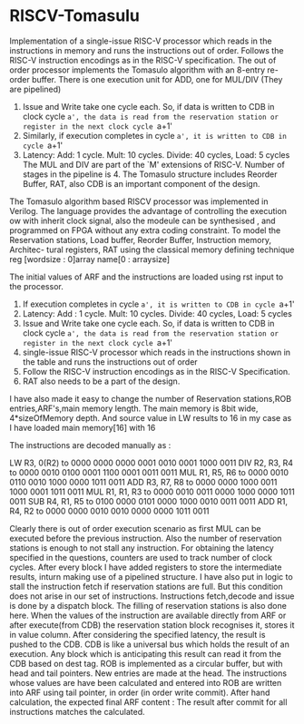 # RISCV-Tomasulu
Implementation of a single-issue RISC-V processor which reads in the instructions in memory and runs the instructions out of order. Follows the RISC-V instruction encodings as in the RISC-V specification. The out of order processor implements the Tomasulo algorithm with an 8-entry re-order buffer.
There is one execution unit for ADD, one for MUL/DIV (They are pipelined)
1. Issue and Write take one cycle each. So, if data is written to CDB in clock cycle `a', the data is
read from the reservation station or register in the next clock cycle `a+1'
2. Similarly, if execution completes in cycle `a', it is written to CDB in cycle `a+1' 
3. Latency: Add: 1 cycle. Mult: 10 cycles. Divide: 40 cycles, Load: 5 cycles
The MUL and DIV are part of the `M' extensions of RISC-V. Number of stages in the pipeline is 4.
The Tomasulo structure includes Reorder Buffer, RAT, also CDB is an important component of the design.

The Tomasulo algorithm based RISCV processor was implemented in Verilog.
The language provides the advantage of controlling the execution 
ow with inherit clock signal, also
the modeule can be synthesised , and programmed on FPGA without any extra coding constraint.
To model the Reservation stations, Load buffer, Reorder Buffer, Instruction memory, Architec-
tural registers, RAT using the classical memory defining technique reg [wordsize : 0]array name[0 :
arraysize]

The initial values of ARF and the instructions are loaded using rst input to the processor.

1. If execution completes in cycle `a', it is written to CDB in cycle `a+1'
2. Latency: Add : 1 cycle. Mult: 10 cycles. Divide: 40 cycles, Load: 5 cycles
3. Issue and Write take one cycle each. So, if data is written to CDB in clock cycle `a', the data is
read from the reservation station or register in the next clock cycle `a+1'
4. single-issue RISC-V processor which reads in the instructions shown in the table and runs the
instructions out of order
5. Follow the RISC-V instruction encodings as in the RISC-V Specification.
6. RAT also needs to be a part of the design.

I have also made it easy to change the number of Reservation stations,ROB entries,ARF's,main
memory length.
The main memory is 8bit wide, 4*sizeOfMemory depth. And source value in LW results to 16 in
my case as I have loaded main memory[16] with 16

The instructions are decoded manually as :

 LW R3, 0(R2) to 0000 0000 0000 0001 0010 0001 1000 0011
 DIV R2, R3, R4 to 0000 0010 0100 0001 1100 0001 0011 0011
MUL R1, R5, R6 to 0000 0010 0110 0010 1000 0000 1011 0011
ADD R3, R7, R8 to 0000 0000 1000 0011 1000 0001 1011 0011
MUL R1, R1, R3 to 0000 0010 0011 0000 1000 0000 1011 0011
SUB R4, R1, R5 to 0100 0000 0101 0000 1000 0010 0011 0011
ADD R1, R4, R2 to 0000 0000 0010 0010 0000 0000 1011 0011

Clearly there is out of order execution scenario as first MUL can be executed before the previous
instruction. Also the number of reservation stations is enough to not stall any instruction.
For obtaining the latency specified in the questions, counters are used to track number of clock cycles.
After every block I have added registers to store the intermediate results, inturn making use of
a pipelined structure.
I have also put in logic to stall the instruction fetch if reservation stations are full. But this condition
does not arise in our set of instructions.
Instructions fetch,decode and issue is done by a dispatch block. The filling of reservation stations is
also done here.
When the values of the instruction are available directly from ARF or after execute(from CDB) the
reservation station block recognises it, stores it in value column.
After considering the specified latency, the result is pushed to the CDB.
CDB is like a universal bus which holds the result of an execution. Any block which is anticipating
this result can read it from the CDB based on dest tag.
ROB is implemented as a circular buffer, but with head and tail pointers. New entries are made at
the head. The instructions whose values are have been calculated and entered into ROB are written
into ARF using tail pointer, in order (in order write commit).
After hand calculation, the expected final ARF content :
The result after commit for all instructions matches the calculated.

